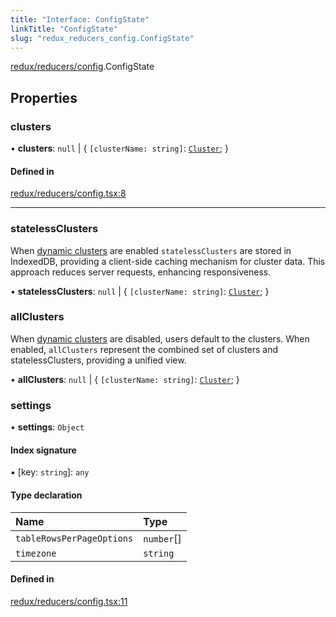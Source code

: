 ```yaml
---
title: "Interface: ConfigState"
linkTitle: "ConfigState"
slug: "redux_reducers_config.ConfigState"
---
```


[redux/reducers/config](../modules/redux_reducers_config.md).ConfigState

## Properties

### clusters

• **clusters**: ``null`` \| { `[clusterName: string]`: [`Cluster`](lib_k8s_cluster.Cluster.md);  }

#### Defined in

[redux/reducers/config.tsx:8](https://github.com/headlamp-k8s/headlamp/blob/840d05a1/frontend/src/redux/reducers/config.tsx#L8)

___

### statelessClusters

When [dynamic clusters](https://github.com/headlamp-k8s/headlamp/blob/main/backend/cmd/server.go#L37) are enabled `statelessClusters` are stored in IndexedDB, providing a client-side caching mechanism for cluster data. This approach reduces server requests, enhancing responsiveness.

• **statelessClusters**: ``null`` \| { `[clusterName: string]`: [`Cluster`](lib_k8s_cluster.Cluster.md);  }

### allClusters

When [dynamic clusters](https://github.com/headlamp-k8s/headlamp/blob/main/backend/cmd/server.go#L37) are disabled, users default to the clusters. When enabled, `allClusters` represent the combined set of clusters and statelessClusters, providing a unified view.

• **allClusters**: ``null`` \| { `[clusterName: string]`: [`Cluster`](lib_k8s_cluster.Cluster.md);  }

### settings

• **settings**: `Object`

#### Index signature

▪ [key: `string`]: `any`

#### Type declaration

| Name | Type |
| :------ | :------ |
| `tableRowsPerPageOptions` | `number`[] |
| `timezone` | `string` |

#### Defined in

[redux/reducers/config.tsx:11](https://github.com/headlamp-k8s/headlamp/blob/840d05a1/frontend/src/redux/reducers/config.tsx#L11)
